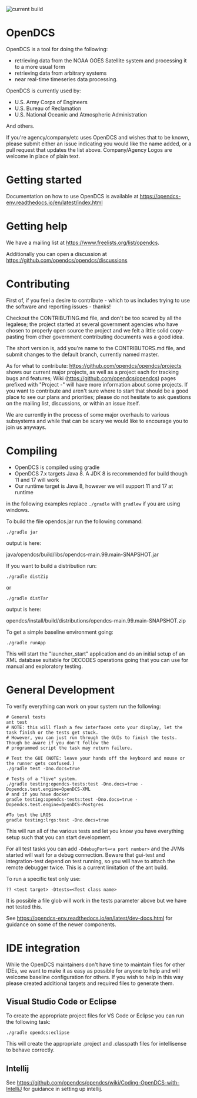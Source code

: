 ![current build](https://github.com/opendcs/opendcs/actions/workflows/build.yml/badge.svg)

# OpenDCS 

OpenDCS is a tool for doing the following:
 - retrieving data from the NOAA GOES Satellite system and processing it to a more usual form
 - retrieving data from arbitrary systems
 - near real-time timeseries data processing.

OpenDCS is currently used by:

- U.S. Army Corps of Engineers
- U.S. Bureau of Reclamation
- U.S. National Oceanic and Atmospheric Administration

And others.

If you're agency/company/etc uses OpenDCS and wishes that to be known, please submit either an issue indicating
you would like the name added, or a pull request that updates the list above. Company/Agency Logos are welcome in place
of plain text.

# Getting started

Documentation on how to use OpenDCS is available at https://opendcs-env.readthedocs.io/en/latest/index.html

# Getting help

We have a mailing list at https://www.freelists.org/list/opendcs.

Additionally you can open a discussion at https://github.com/opendcs/opendcs/discussions

# Contributing

First of, if you feel a desire to contribute - which to us includes trying to use the software and reporting issues - thanks!

Checkout the CONTRIBUTING.md file, and don't be too scared by all the legalese; the project started at several government agencies who
have chosen to properly open source the project and we felt a little solid copy-pasting from other government contributing documents was
a good idea.

The short version is, add you're name to the CONTRIBUTORS.md file, and submit changes to the default branch, currently named master.

As for what to contribute: https://github.com/opendcs/opendcs/projects shows our current major projects, as well as a
project each for tracking bugs and features; Wiki (https://github.com/opendcs/opendcs) pages prefixed with "Project -" will have more
information about some projects.
If you want to contribute and aren't sure where to start that should be a good place to see our plans and priorities; please do not hesitate to
ask questions on the mailing list, discussions, or within an issue itself.

We are currently in the process of some major overhauls to various subsystems and while that
can be scary we would like to encourage you to join us anyways. 

# Compiling

- OpenDCS is compiled using gradle
- OpenDCS 7.x targets Java 8. A JDK 8 is recommended for build though 11 and 17 will work
- Our runtime target is Java 8, however we will support 11 and 17 at runtime

in the following examples replace `./gradle` with `gradlew` if you are using windows.

To build the file opendcs.jar run the following command:

`./gradle jar` 

output is here:

java/opendcs/build/libs/opendcs-main.99.main-SNAPSHOT.jar


If you want to build a distribution run:

`./gradle distZip`

or

`./gradle distTar`

output is here:

opendcs/install/build/distributions/opendcs-main.99.main-SNAPSHOT.zip

To get a simple baseline environment going:

`./gradle runApp`

This will start the "launcher_start" application and do an initial setup of an XML database suitable for DECODES operations
going that you can use for manual and exploratory testing.

# General Development

To verify everything can work on your system run the following:

```
# General tests
ant test
# NOTE: this will flash a few interfaces onto your display, let the task finish or the tests get stuck. 
# However, you can just run through the GUIs to finish the tests. Though be aware if you don't follow the 
# programmed script the task may return failure.

# Test the GUI (NOTE: leave your hands off the keyboard and mouse or the runner gets confused.)
./gradle test -Dno.docs=true

# Tests of a "live" system.
./gradle testing:opendcs-tests:test -Dno.docs=true -Dopendcs.test.engine=OpenDCS-XML
# and if you have docker
gradle testing:opendcs-tests:test -Dno.docs=true -Dopendcs.test.engine=OpenDCS-Postgres

#To test the LRGS
gradle testing:lrgs:test -Dno.docs=true
```

This will run all of the various tests and let you know you have everything setup such that you can start development.

For all test tasks you can add `-DdebugPort=<a port number>` and the JVMs started will wait for a debug connection.
Beware that gui-test and integration-test depend on test running, so you will have to attach the remote debugger twice.
This is a current limitation of the ant build.

To run a specific test only use:

```
?? <test target> -Dtests=<Test class name>
```

It is possible a file glob will work in the tests parameter above but we have not tested this.

See https://opendcs-env.readthedocs.io/en/latest/dev-docs.html for guidance on some of the newer components.

# IDE integration

While the OpenDCS maintainers don't have time to maintain files for other IDEs, we want to make
it as easy as possible for anyone to help and will welcome baseline configuration for others.
If you wish to help in this way please created additional targets and required files to generate them.

## Visual Studio Code or Eclipse

To create the appropriate project files for VS Code or Eclipse you can run the following task:

`./gradle opendcs:eclipse`

This will create the appropriate .project and .classpath files for intellisense to behave correctly.

## Intellij

See https://github.com/opendcs/opendcs/wiki/Coding-OpenDCS-with-IntelliJ for guidance in setting up intellij.
